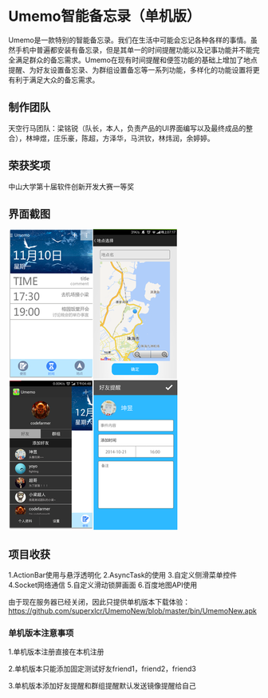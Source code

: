 # Umemo智能备忘录（单机版）
Umemo是一款特别的智能备忘录。我们在生活中可能会忘记各种各样的事情。虽然手机中普遍都安装有备忘录，但是其单一的时间提醒功能以及记事功能并不能完全满足群众的备忘需求。Umemo在现有时间提醒和便签功能的基础上增加了地点提醒、为好友设置备忘录、为群组设置备忘等一系列功能，多样化的功能设置将更有利于满足大众的备忘需求。

## 制作团队
天空行马团队：梁铭锐（队长，本人，负责产品的UI界面编写以及最终成品的整合），林坤煜，庄乐豪，陈超，方泽华，马洪钦，林炜润，余婷婷。

## 荣获奖项
中山大学第十届软件创新开发大赛一等奖

## 界面截图
![umemo1](./photo/umemo1.png)![umemo2](./photo/umemo2.png)![umemo3](./photo/umemo3.png)![umemo4](./photo/umemo4.png)

## 项目收获
1.ActionBar使用与悬浮透明化
2.AsyncTask的使用
3.自定义侧滑菜单控件
4.Socket网络通信
5.自定义滑动锁屏画面
6.百度地图API使用

由于现在服务器已经关闭，因此只提供单机版本下载体验：https://github.com/superxlcr/UmemoNew/blob/master/bin/UmemoNew.apk

### 单机版本注意事项
1.单机版本注册直接在本机注册

2.单机版本只能添加固定测试好友friend1，friend2，friend3

3.单机版本添加好友提醒和群组提醒默认发送镜像提醒给自己